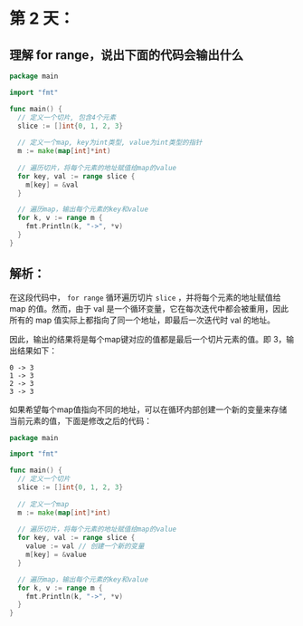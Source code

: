 # 第 2 天：

## 理解 for range，说出下面的代码会输出什么

```go
package main

import "fmt"

func main() {
  // 定义一个切片, 包含4个元素
  slice := []int{0, 1, 2, 3}
  
  // 定义一个map, key为int类型, value为int类型的指针
  m := make(map[int]*int)
  
  // 遍历切片，将每个元素的地址赋值给map的value
  for key, val := range slice {
    m[key] = &val
  }

  // 遍历map，输出每个元素的key和value
  for k, v := range m {
    fmt.Println(k, "->", *v)
  }
}
```

## 解析：

在这段代码中， `for range` 循环遍历切片 `slice` ，并将每个元素的地址赋值给 map 的值。然而，由于 val 是一个循环变量，它在每次迭代中都会被重用，因此所有的 map 值实际上都指向了同一个地址，即最后一次迭代时 val 的地址。

因此，输出的结果将是每个map键对应的值都是最后一个切片元素的值。即 3，输出结果如下：

```
0 -> 3
1 -> 3
2 -> 3
3 -> 3
```

如果希望每个map值指向不同的地址，可以在循环内部创建一个新的变量来存储当前元素的值，下面是修改之后的代码：

```go
package main

import "fmt"

func main() {
  // 定义一个切片
  slice := []int{0, 1, 2, 3}
  
  // 定义一个map
  m := make(map[int]*int)
  
  // 遍历切片，将每个元素的地址赋值给map的value
  for key, val := range slice {
    value := val // 创建一个新的变量
    m[key] = &value
  }

  // 遍历map，输出每个元素的key和value
  for k, v := range m {
    fmt.Println(k, "->", *v)
  }
}
```


